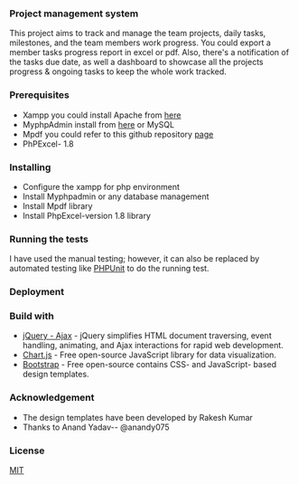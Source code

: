 ### Project management system
This project aims to track and manage the team projects, daily tasks, milestones, and the team members work progress. You could export a member tasks progress report in excel or pdf. Also, there's a notification of the tasks due date, as well a dashboard to showcase all the projects progress & ongoing tasks to keep the whole work tracked. 

### Prerequisites
- Xampp you could install Apache from [here](https://www.apachefriends.org/download.html)
- MyphpAdmin install from [here](https://www.phpmyadmin.net/downloads/) or MySQL 
- Mpdf you could refer to this github repository [page](https://github.com/mpdf/mpdf)
- PhPExcel- 1.8

### Installing
- Configure the xampp for php environment 
- Install Myphpadmin or any database management 
- Install Mpdf library 
- Install PhpExcel-version 1.8 library

### Running the tests

I have used the manual testing; however, it can also be replaced by automated testing like [PHPUnit](https://phpunit.de/) to do the running test. 

### Deployment



### Build with
- [jQuery - Ajax](https://www.w3schools.com/jquery/jquery_ref_ajax.asp) - jQuery simplifies HTML document traversing, event handling, animating, and Ajax interactions for rapid web development.
- [Chart.js](https://www.chartjs.org/) - Free open-source JavaScript library for data visualization.
- [Bootstrap](https://getbootstrap.com/) - Free open-source contains CSS- and JavaScript- based design templates.


### Acknowledgement 
- The design templates have been developed by Rakesh Kumar 
- Thanks to Anand Yadav-- @anandy075

### License
[MIT](https://choosealicense.com/licenses/mit/)

